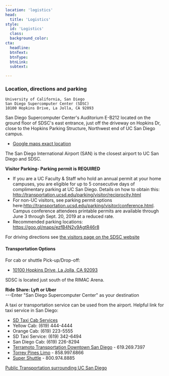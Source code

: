 ```yaml
---
location: 'logistics'
head:
  title: 'Logistics'
style:
  id: 'Logistics'
  class:
  background_color:  
cta:
  headline:
  btnText:
  btnType:
  btnLink:
  subtext:

---
```


### Location, directions and parking

```
University of California, San Diego
San Diego Supercomputer Center (SDSC)
10100 Hopkins Drive, La Jolla, CA 92093
```

San Diego Supercomputer Center's Auditorium E-B212 located on the ground floor of SDSC's east entrance, just off the driveway on Hopkins Dr, close to the Hopkins Parking Structure, Northwest end of UC San Diego campus.
* [Google maps exact location](https://www.google.com/maps/place/32%C2%B053'04.0%22N+117%C2%B014'20.9%22W/@32.884443,-117.2413197,17z/data=!3m1!4b1!4m5!3m4!1s0x0:0x0!8m2!3d32.884443!4d-117.239131)

The San Diego International Airport (SAN) is the closest airport to UC San Diego and SDSC.

<b>Visitor Parking- Parking permit is REQUIRED</b>
* If you are a UC Faculty & Staff who hold an annual permit at your home campuses, you are eligible for up to 5 consecutive days of complimentary parking at UC San Diego. Details on how to obtain this: http://transportation.ucsd.edu/parking/visitor/reciprocity.html
* For non-UC visitors, see parking permit options here:http://transportation.ucsd.edu/parking/visitor/conference.html. Campus conference attendees printable permits are available through June 3 through Sept. 20, 2019 at a reduced rate. 
* Recommended parking locations: https://goo.gl/maps/ezfB4N2y9AgtR46r8

For driving directions see [the visitors page on the SDSC website](http://www.sdsc.edu/about_sdsc/visitor_info.html)

#### Transportation Options

For cab or shuttle Pick-up/Drop-off:

* [10100 Hopkins Drive, La Jolla, CA 92093](https://www.google.com/maps?q=San+Diego+Supercomputer+Center,+10100+Hopkins+Drive,+La+Jolla,+CA&hl=en&sll=32.824552,-117.108978&sspn=0.439681,0.874786&oq=san&hq=San+Diego+Supercomputer+Center,+10100+Hopkins+Drive,+La+Jolla,+CA&t=m&z=14)

SDSC is located just south of the RIMAC Arena.

<b>Ride Share: Lyft or Uber</b>
 <br>---Enter "San Diego Supercomputer Center" as your destination</br>
 
A taxi or transportation service can be used from the airport.
Helpful link for taxi service in San Diego:

* [SD Taxi Cab Services](http://www.taxifarefinder.com/)
* Yellow Cab: (619) 444-4444
* Orange Cab: (619) 223-5555
* SD Taxi Service: (619) 342-6494
* San Diego Cab: (619) 226-8294
* [Terramoto Transportation Downtown San Diego](http://www.terramoto.net/) - 619.269.7397
* [Torrey Pines Limo](http://www.torreypineslimo.com/) - 858.997.6866
* [Super Shuttle](http://www.supershuttle.com/Locations/SANAirportShuttleSanDiego.aspx) - 800.974.8885
 
[Public Transportation surrounding UC San Diego](https://transportation.ucsd.edu/alternatives/transit/)



